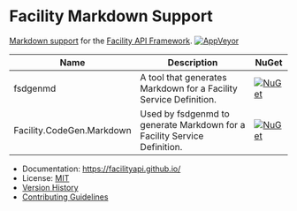 # Facility Markdown Support

[Markdown support](https://facilityapi.github.io/generate/markdown) for the [Facility API Framework](https://facilityapi.github.io/).
[![AppVeyor](https://img.shields.io/appveyor/ci/ejball/facilitymarkdown.svg)](https://ci.appveyor.com/project/ejball/facilitymarkdown)

Name | Description | NuGet
--- | --- | ---
fsdgenmd | A tool that generates Markdown for a Facility Service Definition. | [![NuGet](https://img.shields.io/nuget/v/fsdgenmd.svg)](https://www.nuget.org/packages/fsdgenmd)
Facility.CodeGen.Markdown | Used by fsdgenmd to generate Markdown for a Facility Service Definition. | [![NuGet](https://img.shields.io/nuget/v/Facility.CodeGen.Markdown.svg)](https://www.nuget.org/packages/Facility.CodeGen.Markdown)

* Documentation: https://facilityapi.github.io/
* License: [MIT](LICENSE)
* [Version History](VersionHistory.md)
* [Contributing Guidelines](CONTRIBUTING.md)
